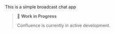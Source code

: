 This is a simple broadcast chat app 

> 🚧 **Work in Progress**
>
> Confluence is currently in active development.


